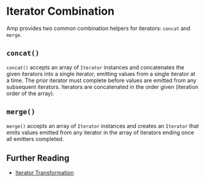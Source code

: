 # Iterator Combination

Amp provides two common combination helpers for iterators: `concat` and `merge`.

## `concat()`

`concat()` accepts an array of `Iterator` instances and concatenates the given iterators into a single iterator, emitting values from a single iterator at a time. The prior iterator must complete before values are emitted from any subsequent iterators. Iterators are concatenated in the order given (iteration order of the array).

## `merge()`

`merge()` accepts an array of `Iterator` instances and creates an `Iterator` that emits values emitted from any iterator in the array of iterators ending once all emitters completed.

## Further Reading

 * [Iterator Transformation](./transformation.md)
